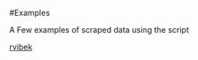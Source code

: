 #Examples 

A Few examples of scraped data using the script

[rvibek](http://rvibek.com.np/extract-nepse-data/)